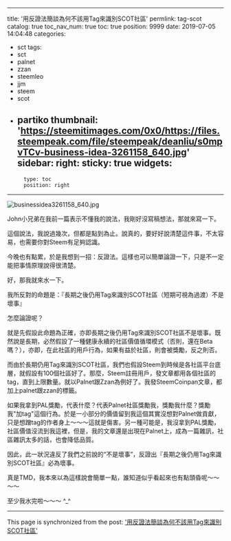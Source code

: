 
---
title: '用反證法簡談為何不該用Tag來識別SCOT社區'
permlink: tag-scot
catalog: true
toc_nav_num: true
toc: true
position: 9999
date: 2019-07-05 14:04:48
categories:
- sct
tags:
- sct
- palnet
- zzan
- steemleo
- jjm
- steem
- scot
- partiko
thumbnail: 'https://steemitimages.com/0x0/https://files.steempeak.com/file/steempeak/deanliu/s0mpvTCv-business-idea-3261158_640.jpg'
sidebar:
    right:
        sticky: true
widgets:
    -
        type: toc
        position: right
---


![businessidea3261158_640.jpg](https://steemitimages.com/0x0/https://files.steempeak.com/file/steempeak/deanliu/s0mpvTCv-business-idea-3261158_640.jpg)

John小兄弟在我前一篇表示不懂我的說法，我剛好沒寫稿想法，那就來寫一下。

這個說法，我說過幾次，但都是點到為止。說真的，要好好說清楚這件事，不太容易，也需要你對Steem有足夠認識。

今晚也有點累，於是我想到一招：反證法。這樣也可以簡單論證一下，只是不一定能把事情原理說得很清楚。

好，那我就來水一下。

我所反對的命題是：『長期之後仍用Tag來識別SCOT社區（短期可視為過渡）不是壞事』

怎麼論證呢？

就是先假設此命題為正確，亦即長期之後仍用Tag來識別SCOT社區不是壞事。既然說是長期，必然假設了一種健康永續的社區價值循環模式（否則，還在Beta嗎？），亦即，在此社區的用戶行為，如果有益於社區，則會被獎勵，反之則否。

而由於長期仍用Tag來識別SCOT社區，我們也假設Steem到時候是各社區平台底層，就假設有100個社區好了。那麼，Steem註冊用戶，發文章都用各個社區的tag，直到上限數量。就以Palnet跟Zzan為例好了。我發SteemCoinpan文章，都加上palnet跟zzan的標籤。

如果我拿到PAL獎勵，代表什麼？代表Palnet社區獎勵我，獎勵我什麼？獎勵我"加tag"這個行為。於是一小部分的價值留到我這個其實沒想對Palnet做貢獻，只是想蹭tag的作者身上～～～這就是傷害。另一種可能是，我沒拿到PAL獎勵，社區價值沒流到我這裡，但是，我的文章還是出現在Palnet上，成為一篇雜訊，社區雜訊太多的話，也會降低品質。

因此，此一狀況違反了我們之前說的“不是壞事”，反證出『長期之後仍用Tag來識別SCOT社區』必為壞事。

真是TMD，我本來以為這樣說會簡單一點，誰知道似乎看起來也有點頭昏呢～～～～

至少我水完啦～～～ ^_^

- - -

This page is synchronized from the post: ['用反證法簡談為何不該用Tag來識別SCOT社區'](https://steemit.com/@deanliu/tag-scot)
